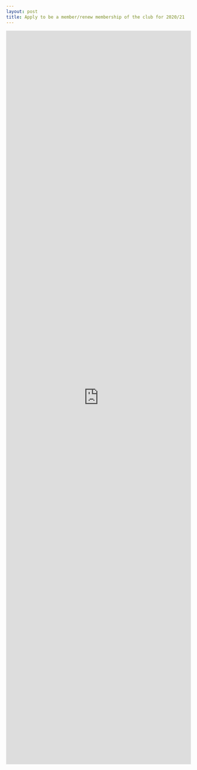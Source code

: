 ```yaml
---
layout: post
title: Apply to be a member/renew membership of the club for 2020/21
---
```


<iframe src="https://docs.google.com/forms/d/e/1FAIpQLSe51qznDnm1q8_aNyGkC2-P_76oQJ6V1mChmGvlEZSIDsY7ZA/viewform?usp=sf_link" width="100%" height="2000" frameborder="0" marginheight="0" marginwidth="0">Loading...</iframe>





